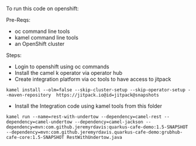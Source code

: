 To run this code  on openshift:

Pre-Reqs:
- oc command line tools
- kamel command line tools 
- an OpenShift cluster

Steps:
- Login to openshift using oc commands
- Install the camel k operator via operator hub
- Create integration platform via oc tools to have access to jitpack
```
kamel install --olm=false --skip-cluster-setup --skip-operator-setup --maven-repository  https://jitpack.io@id=jitpack@snapshots
```
- Install the Integration code using kamel tools from this folder
``` 
kamel run --name=rest-with-undertow --dependency=camel-rest --dependency=camel-undertow --dependency=camel-jackson --dependency=mvn:com.github.jeremyrdavis:quarkus-cafe-demo:1.5-SNAPSHOT --dependency=mvn:com.github.jeremyrdavis.quarkus-cafe-demo:grubhub-cafe-core:1.5-SNAPSHOT RestWithUndertow.java
```

